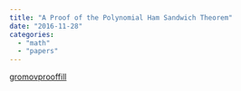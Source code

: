 ```yaml
---
title: "A Proof of the Polynomial Ham Sandwich Theorem"
date: "2016-11-28"
categories: 
  - "math"
  - "papers"
---
```


[gromovprooffill](/images/wp-content/uploads/2016/11/gromovprooffill.pdf)
